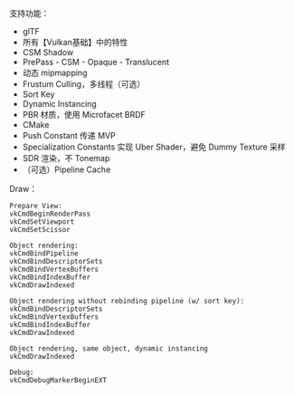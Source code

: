 支持功能：

* glTF
* 所有【Vulkan基础】中的特性
* CSM Shadow
* PrePass - CSM - Opaque - Translucent
* 动态 mipmapping
* Frustum Culling，多线程（可选）
* Sort Key
* Dynamic Instancing
* PBR 材质，使用 Microfacet BRDF
* CMake
* Push Constant 传递 MVP
* Specialization Constants 实现 Uber Shader，避免 Dummy Texture 采样
* SDR 渲染，不 Tonemap
* （可选）Pipeline Cache

Draw：

```
Prepare View:
vkCmdBeginRenderPass
vkCmdSetViewport
vkCmdSetScissor

Object rendering:
vkCmdBindPipeline
vkCmdBindDescriptorSets
vkCmdBindVertexBuffers
vkCmdBindIndexBuffer
vkCmdDrawIndexed

Object rendering without rebinding pipeline (w/ sort key):
vkCmdBindDescriptorSets
vkCmdBindVertexBuffers
vkCmdBindIndexBuffer
vkCmdDrawIndexed

Object rendering, same object, dynamic instancing
vkCmdDrawIndexed

Debug:
vkCmdDebugMarkerBeginEXT
```

